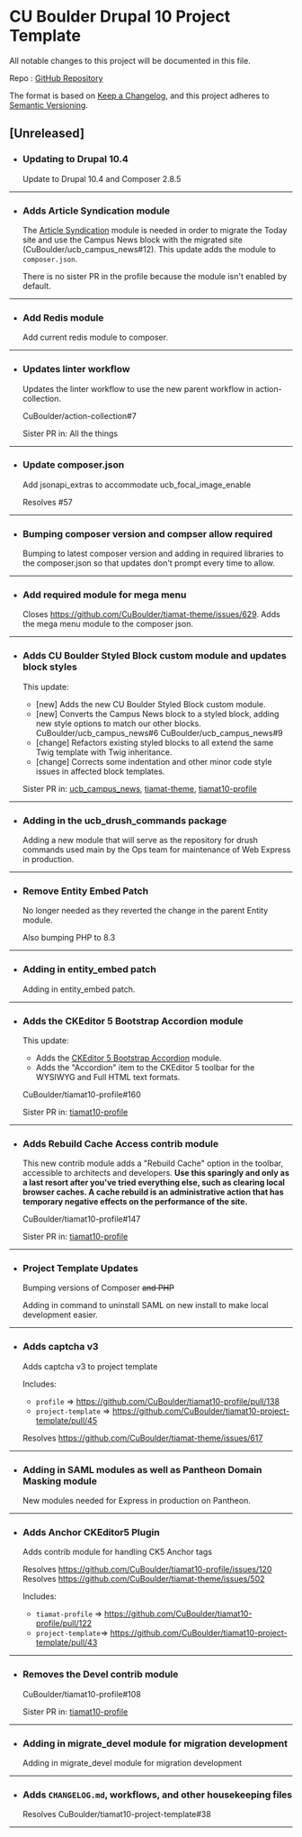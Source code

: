 # CU Boulder Drupal 10 Project Template

All notable changes to this project will be documented in this file.

Repo : [GitHub Repository](https://github.com/CuBoulder/tiamat10-project-template)

The format is based on [Keep a Changelog](https://keepachangelog.com/en/1.0.0/),
and this project adheres to [Semantic Versioning](https://semver.org/spec/v2.0.0.html).

## [Unreleased]

- ### Updating to Drupal 10.4 
  Update to Drupal 10.4 and Composer 2.8.5 
---

- ### Adds Article Syndication module
  The [Article Syndication](https://github.com/CuBoulder/ucb_article_syndication) module is needed in order to migrate the Today site and use the Campus News block with the migrated site (CuBoulder/ucb_campus_news#12). This update adds the module to `composer.json`.
  
  There is no sister PR in the profile because the module isn't enabled by default.
---

- ### Add Redis module
  Add current redis module to composer.
---

- ### Updates linter workflow
  Updates the linter workflow to use the new parent workflow in action-collection.
  
  CuBoulder/action-collection#7
  
  Sister PR in: All the things
---

- ### Update composer.json
  Add jsonapi_extras to accommodate ucb_focal_image_enable
  
  Resolves #57 
---

- ### Bumping composer version and compser allow required
  Bumping to latest composer version and adding in required libraries to the composer.json so that updates don't prompt every time to allow.  
---

- ### Add required module for mega menu
  Closes https://github.com/CuBoulder/tiamat-theme/issues/629.
  Adds the mega menu module to the composer json.
---

- ### Adds CU Boulder Styled Block custom module and updates block styles
  This update:
  - [new] Adds the new CU Boulder Styled Block custom module.
  - [new] Converts the Campus News block to a styled block, adding new style options to match our other blocks. CuBoulder/ucb_campus_news#6 CuBoulder/ucb_campus_news#9
  - [change] Refactors existing styled blocks to all extend the same Twig template with Twig inheritance.
  - [change] Corrects some indentation and other minor code style issues in affected block templates.
  
  Sister PR in: [ucb_campus_news](https://github.com/CuBoulder/ucb_campus_news/pull/10), [tiamat-theme](https://github.com/CuBoulder/tiamat-theme/pull/1209), [tiamat10-profile](https://github.com/CuBoulder/tiamat10-profile/pull/187)
---

- ### Adding in the ucb_drush_commands package
  Adding a new module that will serve as the repository for drush commands used main by the Ops team for maintenance of Web Express in production.  
---

- ### Remove Entity Embed Patch
  No longer needed as they reverted the change in the parent Entity module.  
  
  Also bumping PHP to 8.3 
---

- ### Adding in entity_embed patch 
  Adding in entity_embed patch.  
---

- ### Adds the CKEditor 5 Bootstrap Accordion module
  This update:
  - Adds the [CKEditor 5 Bootstrap Accordion](https://www.drupal.org/project/ckeditor5_bootstrap_accordion) module.
  - Adds the "Accordion" item to the CKEditor 5 toolbar for the WYSIWYG and Full HTML text formats.
  
  CuBoulder/tiamat10-profile#160
  
  Sister PR in: [tiamat10-profile](https://github.com/CuBoulder/tiamat10-profile/pull/161)
---

- ### Adds Rebuild Cache Access contrib module
  This new contrib module adds a "Rebuild Cache" option in the toolbar, accessible to architects and developers. **Use this sparingly and only as a last resort after you've tried everything else, such as clearing local browser caches. A cache rebuild is an administrative action that has temporary negative effects on the performance of the site.**
  
  CuBoulder/tiamat10-profile#147
  
  Sister PR in: [tiamat10-profile](https://github.com/CuBoulder/tiamat10-profile/pull/148)
---

- ### Project Template Updates
  Bumping versions of Composer ~~and PHP~~
  
  Adding in command to uninstall SAML on new install to make local development easier.  
---

- ### Adds captcha v3
  Adds captcha v3 to project template
  
  Includes:
  - `profile` => https://github.com/CuBoulder/tiamat10-profile/pull/138
  - `project-template` => https://github.com/CuBoulder/tiamat10-project-template/pull/45
  
  Resolves https://github.com/CuBoulder/tiamat-theme/issues/617
---

- ### Adding in SAML modules as well as Pantheon Domain Masking module
  New modules needed for Express in production on Pantheon.  
---

- ### Adds Anchor CKEditor5 Plugin
  Adds contrib module for handling CK5 Anchor tags
  
  Resolves https://github.com/CuBoulder/tiamat10-profile/issues/120
  Resolves https://github.com/CuBoulder/tiamat-theme/issues/502
  
  Includes:
  - `tiamat-profile` => https://github.com/CuBoulder/tiamat10-profile/pull/122
  - `project-template`=> https://github.com/CuBoulder/tiamat10-project-template/pull/43
---

- ### Removes the Devel contrib module
  CuBoulder/tiamat10-profile#108
  
  Sister PR in: [tiamat10-profile](https://github.com/CuBoulder/tiamat10-profile/pull/115)
---

- ### Adding in migrate_devel module for migration development
  Adding in migrate_devel module for migration development
---

- ### Adds `CHANGELOG.md`, workflows, and other housekeeping files
  Resolves CuBoulder/tiamat10-project-template#38
---
